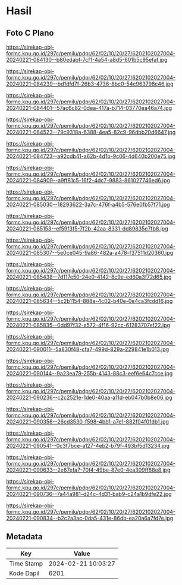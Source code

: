 # Hasil

## Foto C Plano

https://sirekap-obj-formc.kpu.go.id/297c/pemilu/pdpr/62/02/10/20/27/6202102027004-20240221-084130--b80edabf-7cf1-4a54-a8d5-601b5c95efaf.jpg

https://sirekap-obj-formc.kpu.go.id/297c/pemilu/pdpr/62/02/10/20/27/6202102027004-20240221-084239--bd1dfd7f-26b3-4736-8bc0-54c963798c46.jpg

https://sirekap-obj-formc.kpu.go.id/297c/pemilu/pdpr/62/02/10/20/27/6202102027004-20240221-084401--57ac6c82-0dea-417a-b714-03770ea46a74.jpg

https://sirekap-obj-formc.kpu.go.id/297c/pemilu/pdpr/62/02/10/20/27/6202102027004-20240221-084523--79c9318a-6388-4ea5-82c9-96dbb20d6647.jpg

https://sirekap-obj-formc.kpu.go.id/297c/pemilu/pdpr/62/02/10/20/27/6202102027004-20240221-084723--a92cdb41-a62b-4d1b-9c06-4d640b200e75.jpg

https://sirekap-obj-formc.kpu.go.id/297c/pemilu/pdpr/62/02/10/20/27/6202102027004-20240221-084909--a9ff81c5-16f2-4dc7-9883-861027746ed6.jpg

https://sirekap-obj-formc.kpu.go.id/297c/pemilu/pdpr/62/02/10/20/27/6202102027004-20240221-085030--18293622-3a7c-476f-a4b5-576e0fb57f71.jpg

https://sirekap-obj-formc.kpu.go.id/297c/pemilu/pdpr/62/02/10/20/27/6202102027004-20240221-085153--ef59f3f5-7f2b-42aa-8331-dd89835e7fb8.jpg

https://sirekap-obj-formc.kpu.go.id/297c/pemilu/pdpr/62/02/10/20/27/6202102027004-20240221-085307--5e0ce045-9a86-482a-a478-f37511d20360.jpg

https://sirekap-obj-formc.kpu.go.id/297c/pemilu/pdpr/62/02/10/20/27/6202102027004-20240221-085438--7d117e50-24e0-4142-8c9e-ed60a3f72d65.jpg

https://sirekap-obj-formc.kpu.go.id/297c/pemilu/pdpr/62/02/10/20/27/6202102027004-20240221-085634--5c2b1154-888e-4c02-b40e-0e4ca3fcdd16.jpg

https://sirekap-obj-formc.kpu.go.id/297c/pemilu/pdpr/62/02/10/20/27/6202102027004-20240221-085835--0dd97f32-a572-4f16-92cc-61283707ef22.jpg

https://sirekap-obj-formc.kpu.go.id/297c/pemilu/pdpr/62/02/10/20/27/6202102027004-20240221-090011--5a830f48-cfa7-499d-829a-229841e1b013.jpg

https://sirekap-obj-formc.kpu.go.id/297c/pemilu/pdpr/62/02/10/20/27/6202102027004-20240221-090144--9a23ea79-255b-4143-88c3-eef6e64c7cce.jpg

https://sirekap-obj-formc.kpu.go.id/297c/pemilu/pdpr/62/02/10/20/27/6202102027004-20240221-090236--c2c2521e-1de0-40aa-a11d-eb047b0b8e06.jpg

https://sirekap-obj-formc.kpu.go.id/297c/pemilu/pdpr/62/02/10/20/27/6202102027004-20240221-090356--26cd3530-f598-4bb1-a7e1-882f04f01db1.jpg

https://sirekap-obj-formc.kpu.go.id/297c/pemilu/pdpr/62/02/10/20/27/6202102027004-20240221-090541--0c3f7bce-a127-4eb2-b79f-493bf5d13234.jpg

https://sirekap-obj-formc.kpu.go.id/297c/pemilu/pdpr/62/02/10/20/27/6202102027004-20240221-090633--2e67efa7-70f4-49be-87e0-4ea309ff88e8.jpg

https://sirekap-obj-formc.kpu.go.id/297c/pemilu/pdpr/62/02/10/20/27/6202102027004-20240221-090736--7a44a981-d24c-4d31-bab9-c24a1b9dfe22.jpg

https://sirekap-obj-formc.kpu.go.id/297c/pemilu/pdpr/62/02/10/20/27/6202102027004-20240221-090834--b2c2a3ac-0da5-431e-86db-ea20a6a7fd7e.jpg


## Metadata

| Key        | Value               |
| ---------- | ------------------- |
| Time Stamp | 2024-02-21 10:03:27 |
| Kode Dapil | 6201                |



